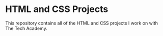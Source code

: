 # HTML and CSS Projects
 This repository contains all of the HTML and CSS projects I work on with The Tech Academy.
